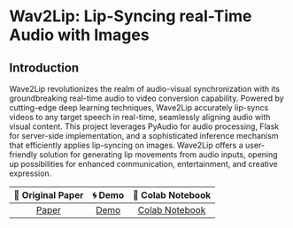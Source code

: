 # Wav2Lip: Lip-Syncing real-Time Audio with Images

## Introduction

Wave2Lip revolutionizes the realm of audio-visual synchronization with its groundbreaking real-time audio to video conversion capability. Powered by cutting-edge deep learning techniques, Wave2Lip accurately lip-syncs videos to any target speech in real-time, seamlessly aligning audio with visual content. This project leverages PyAudio for audio processing, Flask for server-side implementation, and a sophisticated inference mechanism that efficiently applies lip-syncing on images. Wave2Lip offers a user-friendly solution for generating lip movements from audio inputs, opening up possibilities for enhanced communication, entertainment, and creative expression.

| 📑 Original Paper | 🌀 Demo | 📔 Colab Notebook |
|:-----------------:|:------:|:-----------------:|
| [Paper](http://cdn.iiit.ac.in/cdn/cvit.iiit.ac.in/images/Projects/Speech-to-Lip/paper.pdf)        | [Demo](https://drive.google.com/file/d/1ACp7aDDOgchtABly4usLhmAAOGFpdq_c/view) | [Colab Notebook](https://colab.research.google.com/drive/15jHVLxYJvmptoYmlfpOGbNi0jSZ85hqq#scrollTo=sh72cJ0K-dfb) |
